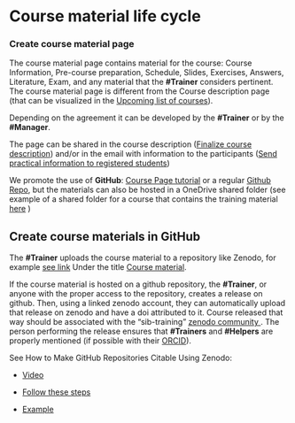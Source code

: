 # Course material life cycle 

 
 

### Create course material page  

 
 

The course material page contains material for the course: Course Information, Pre-course preparation, Schedule, Slides, Exercises, Answers, Literature, Exam, and any material that the **#Trainer** considers pertinent. The course material page is different from the Course description page (that can be visualized in the [Upcoming list of courses](https://www.sib.swiss/training/upcoming-training-courses)).  

 
 

Depending on the agreement it can be developed by the **#Trainer** or by the **#Manager**.  

 
 

The page can be shared in the course description ([Finalize course description](https://sib-training.gitlab.io/sib-training-cookbook/procedure/course_description/)) and/or in the email with information to the participants ([Send practical information to registered students](https://sib-training.gitlab.io/sib-training-cookbook/procedure/participants/send_info/))  

 
 

We promote the use of **GitHub**: [Course Page tutorial](https://sib-swiss.github.io/gh-pages-training/) or a regular [Github Repo](https://github.com/sib-swiss/course_template), but the materials can also be hosted in a OneDrive shared folder (see example of a shared folder for a course that contains the training material [here](https://sibcloud-my.sharepoint.com/:f:/r/personal/patricia_palagi_sib_swiss/Documents/TrainingGroup-Shared/Courses/2024/20240422_SHINY/20240422_SHINY_Shared?csf=1&web=1&e=nNUlYj) )
 
 

 
 

 
 

## Create course materials in GitHub  

 
 

 
 

The **#Trainer** uploads the course material to a repository like Zenodo, for example [see link](https://zenodo.org/communities/sib-training/?page=1&size=20) Under the title [Course material](https://sib-training.gitlab.io/sib-training-cookbook/procedure/course_material/).  

 
 

If the course material is hosted on a github repository, the **#Trainer**, or anyone with the proper access to the repository, creates a release on github. Then, using a linked zenodo account, they can automatically upload that release on zenodo and have a doi attributed to it. Course released that way should be associated with the “sib-training” [zenodo community ](https://zenodo.org/communities/sib-training/). The person performing the release ensures that **#Trainers** and **#Helpers** are properly mentioned (if possible with their [ORCID](https://orcid.org/)).  

 
 

 
 

See How to Make GitHub Repositories Citable Using Zenodo:  

 
- [Video](https://www.youtube.com/watch?v=A9FGAU9S9Ow) 

- [Follow these steps](https://docs.github.com/en/repositories/archiving-a-github-repository/referencing-and-citing-content)

- [Example](https://www.lib.uiowa.edu/data/files/2022/10/Share_and_Preserve_Your_Code_20220728.pdf) 